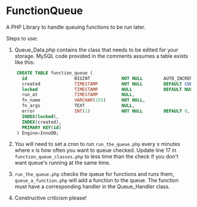 FunctionQueue
=============

A PHP Library to handle queuing functions to be run later.

Steps to use:

1. Queue_Data.php contains the class that needs to be edited for your storage. MySQL code provided in the comments assumes a table exists like this:

```sql
    CREATE TABLE function_queue (
      id                  BIGINT            NOT NULL        AUTO_INCREMENT,
      created             TIMESTAMP         NOT NULL        DEFAULT CURRENT_TIMESTAMP,
      locked              TIMESTAMP         NULL            DEFAULT NULL,
      run_at              TIMESTAMP         NULL,
      fn_name             VARCHAR(255)      NOT NULL,
      fn_args             TEXT              NULL,
      error               INT(1)            NOT NULL        DEFAULT 0,
      INDEX(locked),
      INDEX(created),
      PRIMARY KEY(id)
    ) Engine=InnoDB;
```

2. You will need to set a cron to run `run_the_queue.php` every x minutes where x is how often you want to queue checked. Update line 17 in `function_queue_classes.php` to less time than the check if you don't want queue's running at the same time.

3. `run_the_queue.php` checks the queue for functions and runs them, `queue_a_function.php` will add a function to the queue. The function must have a corresponding handler in the Queue_Handler class.

4. Constructive criticism please!
